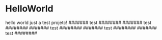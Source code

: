 # HelloWorld

hello world just a test projetc!
####### test ########
####### test ########
####### test ########
####### test ########
####### test ########
